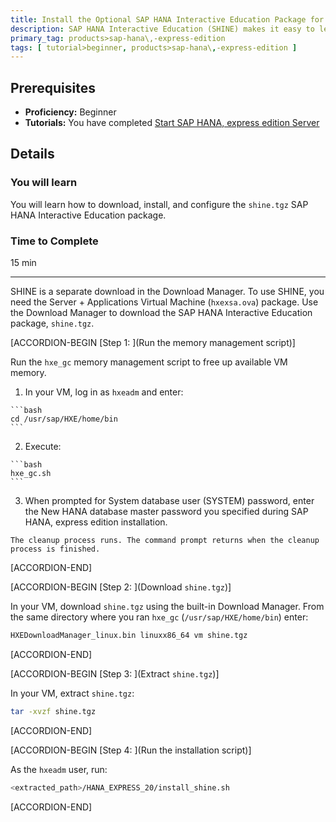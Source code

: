 ```yaml
---
title: Install the Optional SAP HANA Interactive Education Package for SAP HANA, express edition
description: SAP HANA Interactive Education (SHINE) makes it easy to learn how to build applications on SAP HANA Extended Application Services Advanced Model (XSA).
primary_tag: products>sap-hana\,-express-edition
tags: [ tutorial>beginner, products>sap-hana\,-express-edition ]
---
```


<!-- loio5a9927fcad7c436d9fb8a36062acc1b8 -->

## Prerequisites
 - **Proficiency:** Beginner
 - **Tutorials:**  You have completed [Start SAP HANA, express edition Server](http://www.sap.com/developer/tutorials/hxe-ua-getting-started-vm.html)  

## Details
### You will learn
You will learn how to download, install, and configure the `shine.tgz` SAP HANA Interactive Education package.

### Time to Complete
15 min

---

SHINE is a separate download in the Download Manager. To use SHINE, you need the Server + Applications Virtual Machine (`hxexsa.ova`) package. Use the Download Manager to download the SAP HANA Interactive Education package, `shine.tgz`.

[ACCORDION-BEGIN [Step 1: ](Run the memory management script)]

Run the `hxe_gc` memory management script to free up available VM memory.

1.   In your VM, log in as `hxeadm` and enter: 

    ```bash
    cd /usr/sap/HXE/home/bin
    ```

2.   Execute: 

    ```bash
    hxe_gc.sh
    ```

3.   When prompted for System database user (SYSTEM) password, enter the New HANA database master password you specified during SAP HANA, express edition installation. 

    The cleanup process runs. The command prompt returns when the cleanup process is finished.

[ACCORDION-END]

[ACCORDION-BEGIN [Step 2: ](Download `shine.tgz`)]

In your VM, download `shine.tgz` using the built-in Download Manager. From the same directory where you ran `hxe_gc` (`/usr/sap/HXE/home/bin`) enter:

```bash
HXEDownloadManager_linux.bin linuxx86_64 vm shine.tgz
```

[ACCORDION-END]

[ACCORDION-BEGIN [Step 3: ](Extract `shine.tgz`)]

In your VM, extract `shine.tgz`:

```bash
tar -xvzf shine.tgz
```

[ACCORDION-END]

[ACCORDION-BEGIN [Step 4: ](Run the installation script)]

As the `hxeadm` user, run:

```bash
<extracted_path>/HANA_EXPRESS_20/install_shine.sh
```

[ACCORDION-END]


